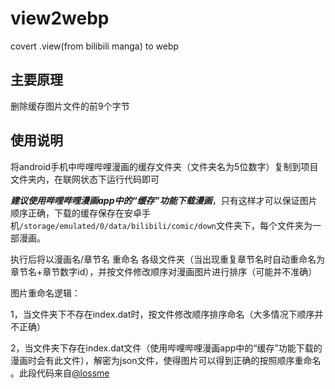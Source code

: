 # view2webp
covert .view(from bilibili manga) to webp

## 主要原理

删除缓存图片文件的前9个字节

## 使用说明

将android手机中哔哩哔哩漫画的缓存文件夹（文件夹名为5位数字）复制到项目文件夹内，在联网状态下运行代码即可

***建议使用哔哩哔哩漫画app中的“缓存”功能下载漫画***，只有这样才可以保证图片顺序正确，下载的缓存保存在安卓手机`/storage/emulated/0/data/bilibili/comic/down`文件夹下，每个文件夹为一部漫画。

执行后将以漫画名/章节名 重命名 各级文件夹（当出现重复章节名时自动重命名为 章节名+章节数字id），并按文件修改顺序对漫画图片进行排序（可能并不准确）

图片重命名逻辑：

1，当文件夹下不存在index.dat时，按文件修改顺序排序命名（大多情况下顺序并不正确）

2，当文件夹下存在index.dat文件（使用哔哩哔哩漫画app中的“缓存”功能下载的漫画时会有此文件），解密为json文件，使得图片可以得到正确的按照顺序重命名
。此段代码来自[@lossme](https://github.com/lossme/TencentComicBook/blob/master/onepiece/site/bilibili.py）)

